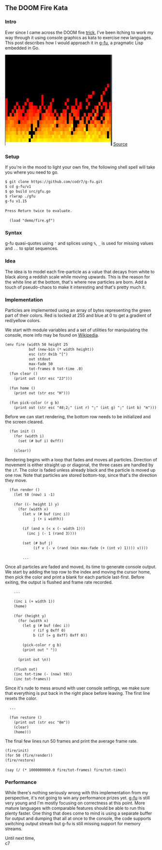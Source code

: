 ## The DOOM Fire Kata

### Intro
Ever since I came across the DOOM fire [trick](https://fabiensanglard.net/doom_fire_psx/), I've been itching to work my way through it using console graphics as kata to exercise new languages. This post describes how I would approach it in [g-fu](https://github.com/codr7/g-fu/tree/master/v1), a pragmatic Lisp embedded in Go.

![Fire](fire.gif)
[Source](https://github.com/codr7/g-fu/blob/master/v1/demo/fire.gf)

### Setup
If you're in the mood to light your own fire, the following shell spell will take you where you need to go.

```
$ git clone https://github.com/codr7/g-fu.git
$ cd g-fu/v1
$ go build src/gfu.go
$ rlwrap ./gfu
g-fu v1.15

Press Return twice to evaluate.

  (load "demo/fire.gf")
```

### Syntax
g-fu quasi-quotes using `'` and splices using `%`, `_` is used for missing values and `..` to splat sequences.

### Idea
The idea is to model each fire-particle as a value that decays from white to black along a reddish scale while moving upwards. This is the reason for the white line at the bottom, that's where new particles are born. Add a touch of pseudo-chaos to make it interesting and that's pretty much it.

### Implementation
Particles are implemented using an array of bytes representing the green part of their colors. Red is locked at 255 and blue at 0 to get a gradient of red/yellow colors. 

We start with module variables and a set of utilities for manipulating the console, more info may be found on [Wikipedia](https://en.wikipedia.org/wiki/ANSI_escape_code).

```
(env fire (width 50 height 25
           buf (new-bin (* width height))
           esc (str 0x1b "[")
           out stdout
           max-fade 50
           tot-frames 0 tot-time .0)
  (fun clear ()
    (print out (str esc "2J")))

  (fun home ()
    (print out (str esc "H")))

  (fun pick-color (r g b)
    (print out (str esc "48;2;" (int r) ";" (int g) ";" (int b) "m")))
```

Before we can start rendering, the bottom row needs to be initialized and the screen cleared.

```
  (fun init ()
    (for (width i)
      (set (# buf i) 0xff))

    (clear))
```

Rendering begins with a loop that fades and moves all particles. Direction of movement is either straight up or diagonal, the three cases are handled by the `if`. The color is faded unless already black and the particle is moved up one row. Note that particles are stored bottom-top, since that's the direction they move.

```
  (fun render ()
    (let t0 (now) i -1)

    (for ((- height 1) y)
      (for (width x)
        (let v (# buf (inc i))
             j (+ i width))
        
        (if (and x (< x (- width 1)))
          (inc j (- 1 (rand 3))))
        
        (set (# buf j)
             (if v (- v (rand (min max-fade (+ (int v) 1)))) v))))

        ...
```

Once all particles are faded and moved, its time to generate console output. We start by adding the top row to the index and moving the cursor home, then pick the color and print a blank for each particle last-first. Before exiting, the output is flushed and frame rate recorded.

```
    ...

    (inc i (+ width 1))
    (home)
    
    (for (height y)
      (for (width x)
        (let g (# buf (dec i))
             r (if g 0xff 0)
             b (if (= g 0xff) 0xff 0))
             
        (pick-color r g b)
        (print out " "))

      (print out \n))

    (flush out)
    (inc tot-time (- (now) t0))
    (inc tot-frames))
```

Since it's rude to mess around with user console settings, we make sure that everything is put back in the right place before leaving. The first line resets the color.

```
  ...
  
  (fun restore ()
    (print out (str esc "0m"))
    (clear)
    (home)))
```

The final few lines run 50 frames and print the average frame rate.

```
(fire/init)
(for 50 (fire/render))
(fire/restore)

(say (/ (* 1000000000.0 fire/tot-frames) fire/tot-time))
```

### Performance
While there's nothing seriously wrong with this implementation from my perspective, it's not going to win any performance prizes yet. [g-fu](https://github.com/codr7/g-fu/tree/master/v1) is still very young and I'm mostly focusing on correctness at this point. More mature languages with comparable features should be able to run this plenty faster. One thing that does come to mind is using a separate buffer for output and dumping that all at once to the console, the code supports switching output stream but g-fu is still missing support for memory streams.

Until next time,<br/>
c7